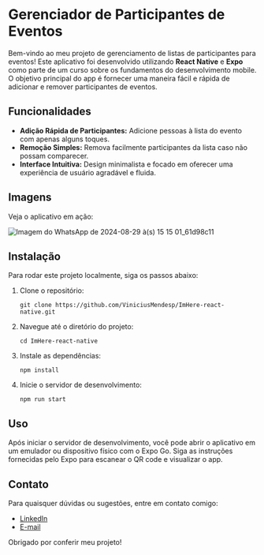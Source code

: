 # Gerenciador de Participantes de Eventos

Bem-vindo ao meu projeto de gerenciamento de listas de participantes para eventos! Este aplicativo foi desenvolvido utilizando **React Native** e **Expo** como parte de um curso sobre os fundamentos do desenvolvimento mobile. O objetivo principal do app é fornecer uma maneira fácil e rápida de adicionar e remover participantes de eventos.

## Funcionalidades

- **Adição Rápida de Participantes:** Adicione pessoas à lista do evento com apenas alguns toques.
- **Remoção Simples:** Remova facilmente participantes da lista caso não possam comparecer.
- **Interface Intuitiva:** Design minimalista e focado em oferecer uma experiência de usuário agradável e fluida.

## Imagens

Veja o aplicativo em ação:

![Imagem do WhatsApp de 2024-08-29 à(s) 15 15 01_61d98c11](https://github.com/user-attachments/assets/55e55dc3-4513-4a12-9ca2-a5d138584705) 

## Instalação

Para rodar este projeto localmente, siga os passos abaixo:

1. Clone o repositório:

   ``` git clone https://github.com/ViniciusMendesp/ImHere-react-native.git ```

2. Navegue até o diretório do projeto:

   ``` cd ImHere-react-native ```

3. Instale as dependências:

   ``` npm install ```

4. Inicie o servidor de desenvolvimento:

   ``` npm run start ```

## Uso

Após iniciar o servidor de desenvolvimento, você pode abrir o aplicativo em um emulador ou dispositivo físico com o Expo Go. Siga as instruções fornecidas pelo Expo para escanear o QR code e visualizar o app.

## Contato

Para quaisquer dúvidas ou sugestões, entre em contato comigo:

- [LinkedIn](https://www.linkedin.com/in/vinicius-mendes-pimentel)
- [E-mail](mailto:vmp_tech@outlook.com)

Obrigado por conferir meu projeto!
